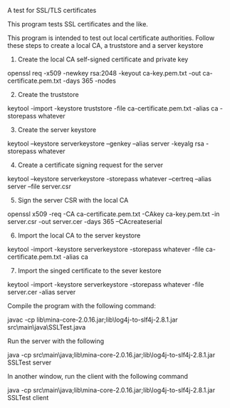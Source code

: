 A test for SSL/TLS certificates

This program tests SSL certificates and the like.

This program is intended to test out local certificate authorities. Follow these steps to create a local CA, a truststore and a server keystore

1) Create the local CA self-signed certificate and private key

openssl req -x509 -newkey rsa:2048 -keyout ca-key.pem.txt -out ca-certificate.pem.txt -days 365 -nodes

2) Create the truststore

keytool -import -keystore truststore -file ca-certificate.pem.txt -alias ca  -storepass whatever

3) Create the server keystore

keytool –keystore serverkeystore –genkey –alias server -keyalg rsa -storepass whatever

4) Create a certificate signing request for the server

keytool –keystore serverkeystore -storepass whatever –certreq –alias server  –file server.csr

5) Sign the server CSR with the local CA

openssl x509 -req -CA ca-certificate.pem.txt -CAkey ca-key.pem.txt -in server.csr -out server.cer -days 365 –CAcreateserial

6) Import the local CA to the server keystore

keytool -import -keystore serverkeystore -storepass whatever -file ca-certificate.pem.txt -alias ca

7) Import the singed certificate to the sever kestore

keytool -import -keystore serverkeystore -storepass whatever -file server.cer -alias server

Compile the program with the following command:

javac -cp lib\mina-core-2.0.16.jar;lib\log4j-to-slf4j-2.8.1.jar src\main\java\SSLTest.java

Run the server with the following

java -cp src\main\java;lib\mina-core-2.0.16.jar;lib\log4j-to-slf4j-2.8.1.jar SSLTest server

In another window, run the client with the following command

java -cp src\main\java;lib\mina-core-2.0.16.jar;lib\log4j-to-slf4j-2.8.1.jar SSLTest client